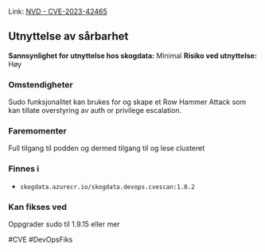 Link: [NVD - CVE-2023-42465](https://nvd.nist.gov/vuln/detail/CVE-2023-42465)

## Utnyttelse av sårbarhet

**Sannsynlighet for utnyttelse hos skogdata:** Minimal
**Risiko ved utnyttelse:** Høy
### Omstendigheter
Sudo funksjonalitet kan brukes for og skape et Row Hammer Attack som kan tillate overstyring av auth or privilege escalation. 
### Faremomenter
Full tilgang til podden og dermed tilgang til og lese clusteret

### Finnes i
- `skogdata.azurecr.io/skogdata.devops.cvescan:1.0.2`

### Kan fikses ved
Oppgrader sudo til 1.9.15 eller mer

#CVE #DevOpsFiks 